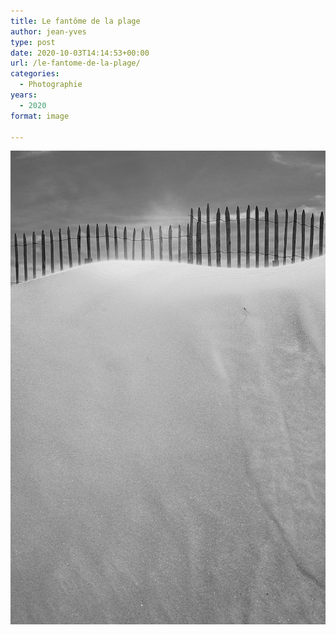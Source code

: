 ```yaml
---
title: Le fantôme de la plage
author: jean-yves
type: post
date: 2020-10-03T14:14:53+00:00
url: /le-fantome-de-la-plage/
categories:
  - Photographie
years:
  - 2020
format: image

---
```

![Le fantôme de la plage](./img_0110.jpg)